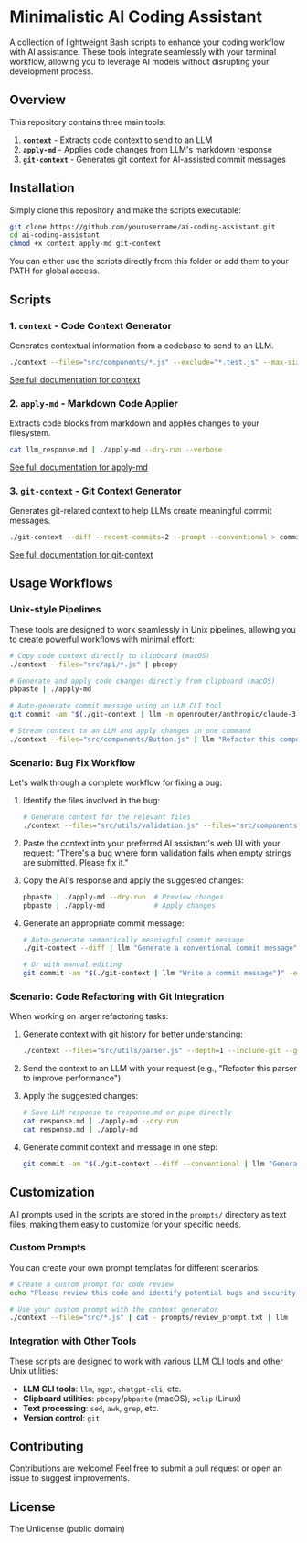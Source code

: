 # Minimalistic AI Coding Assistant

A collection of lightweight Bash scripts to enhance your coding workflow with AI assistance. These tools integrate seamlessly with your terminal workflow, allowing you to leverage AI models without disrupting your development process.

## Overview

This repository contains three main tools:

1. **`context`** - Extracts code context to send to an LLM
2. **`apply-md`** - Applies code changes from LLM's markdown response
3. **`git-context`** - Generates git context for AI-assisted commit messages

## Installation

Simply clone this repository and make the scripts executable:

```bash
git clone https://github.com/yourusername/ai-coding-assistant.git
cd ai-coding-assistant
chmod +x context apply-md git-context
```

You can either use the scripts directly from this folder or add them to your PATH for global access.

## Scripts

### 1. `context` - Code Context Generator

Generates contextual information from a codebase to send to an LLM.

```bash
./context --files="src/components/*.js" --exclude="*.test.js" --max-size=300KB --depth=2 --include-git > context.txt
```

[See full documentation for context](./docs/context.md)

### 2. `apply-md` - Markdown Code Applier

Extracts code blocks from markdown and applies changes to your filesystem.

```bash
cat llm_response.md | ./apply-md --dry-run --verbose
```

[See full documentation for apply-md](./docs/apply-md.md)

### 3. `git-context` - Git Context Generator

Generates git-related context to help LLMs create meaningful commit messages.

```bash
./git-context --diff --recent-commits=2 --prompt --conventional > commit_context.txt
```

[See full documentation for git-context](./docs/git-context.md)

## Usage Workflows

### Unix-style Pipelines

These tools are designed to work seamlessly in Unix pipelines, allowing you to create powerful workflows with minimal effort:

```bash
# Copy code context directly to clipboard (macOS)
./context --files="src/api/*.js" | pbcopy

# Generate and apply code changes directly from clipboard (macOS)
pbpaste | ./apply-md

# Auto-generate commit message using an LLM CLI tool
git commit -am "$(./git-context | llm -m openrouter/anthropic/claude-3.5-haiku)" -e

# Stream context to an LLM and apply changes in one command
./context --files="src/components/Button.js" | llm "Refactor this component to use hooks" | ./apply-md
```

### Scenario: Bug Fix Workflow

Let's walk through a complete workflow for fixing a bug:

1. Identify the files involved in the bug:
   ```bash
   # Generate context for the relevant files
   ./context --files="src/utils/validation.js" --files="src/components/Form.js" --depth=1 | pbcopy
   ```

2. Paste the context into your preferred AI assistant's web UI with your request:
   "There's a bug where form validation fails when empty strings are submitted. Please fix it."

3. Copy the AI's response and apply the suggested changes:
   ```bash
   pbpaste | ./apply-md --dry-run  # Preview changes
   pbpaste | ./apply-md            # Apply changes
   ```

4. Generate an appropriate commit message:
   ```bash
   # Auto-generate semantically meaningful commit message
   ./git-context --diff | llm "Generate a conventional commit message" | git commit -F -
   
   # Or with manual editing
   git commit -am "$(./git-context | llm "Write a commit message")" -e
   ```

### Scenario: Code Refactoring with Git Integration

When working on larger refactoring tasks:

1. Generate context with git history for better understanding:
   ```bash
   ./context --files="src/utils/parser.js" --depth=1 --include-git --git-depth=5 > parser_context.txt
   ```

2. Send the context to an LLM with your request (e.g., "Refactor this parser to improve performance")

3. Apply the suggested changes:
   ```bash
   # Save LLM response to response.md or pipe directly
   cat response.md | ./apply-md --dry-run
   cat response.md | ./apply-md
   ```

4. Generate commit context and message in one step:
   ```bash
   git commit -am "$(./git-context --diff --conventional | llm "Generate a detailed commit message")" -e
   ```

## Customization

All prompts used in the scripts are stored in the `prompts/` directory as text files, making them easy to customize for your specific needs.

### Custom Prompts

You can create your own prompt templates for different scenarios:

```bash
# Create a custom prompt for code review
echo "Please review this code and identify potential bugs and security issues." > prompts/review_prompt.txt

# Use your custom prompt with the context generator
./context --files="src/*.js" | cat - prompts/review_prompt.txt | llm
```

### Integration with Other Tools

These scripts are designed to work with various LLM CLI tools and other Unix utilities:

- **LLM CLI tools**: `llm`, `sgpt`, `chatgpt-cli`, etc.
- **Clipboard utilities**: `pbcopy`/`pbpaste` (macOS), `xclip` (Linux)
- **Text processing**: `sed`, `awk`, `grep`, etc.
- **Version control**: `git`

## Contributing

Contributions are welcome! Feel free to submit a pull request or open an issue to suggest improvements.

## License

The Unlicense (public domain)
